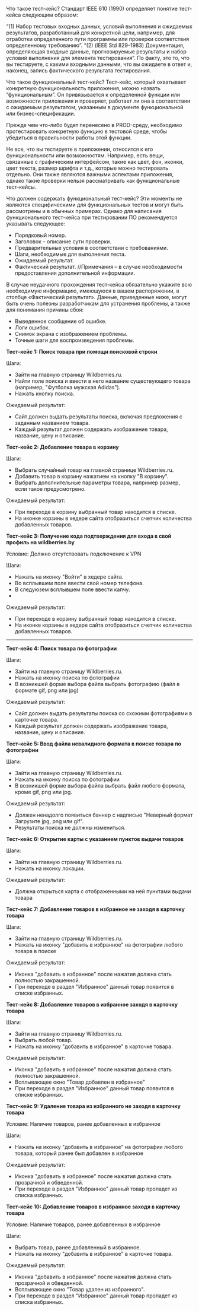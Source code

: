 Что такое тест-кейс?
Стандарт IEEE 610 (1990) определяет понятие тест-кейса следующим образом:

“(1) Набор тестовых входных данных, условий выполнения и ожидаемых результатов, разработанный для конкретной цели, например, для отработки определенного пути программы или проверки соответствия определенному требованию”.
“(2) (IEEE Std 829-1983) Документация, определяющая входные данные, прогнозируемые результаты и набор условий выполнения для элемента тестирования”.
По факту, это то, что вы тестируете, с какими входными данными, что вы ожидаете в ответ и, наконец, запись фактического результата тестирования.

Что такое функциональный тест-кейс?
Тест-кейс, который охватывает конкретную функциональность приложения, можно назвать “функциональным”. Он привязывается к определенной функции или возможности приложения и проверяет, работает ли она в соответствии с ожидаемым результатом, указанным в документе функциональной или бизнес-спецификации.

Прежде чем что-либо будет перенесено в PROD-среду, необходимо протестировать конкретную функцию в тестовой среде, чтобы убедиться в правильности работы этой функции.

Не все, что вы тестируете в приложении, относится к его функциональности или возможностям. Например, есть вещи, связанные с графическим интерфейсом, такие как цвет, фон, иконки, цвет текста, размер шрифта и т.д., которые можно тестировать отдельно. Они также являются важными аспектами приложения, однако такие проверки нельзя рассматривать как функциональные тест-кейсы.

Что должен содержать функциональный тест-кейс?
Эти моменты не являются специфическими для функциональных тестов и могут быть рассмотрены и в обычных примерах. Однако для написания функционального тест-кейса при тестировании ПО рекомендуется указывать следующее:

- Порядковый номер.
- Заголовок – описание сути проверки.
- Предварительные условия в соответствии с требованиями.
- Шаги, необходимые для выполнения теста.
- Ожидаемый результат.
- Фактический результат.
//Примечания – в случае необходимости предоставления дополнительной информации.

В случае неудачного прохождения тест-кейса обязательно укажите всю необходимую информацию, имеющуюся в вашем распоряжении, в столбце «Фактический результат». Данные, приведенные ниже, могут быть очень полезны разработчикам для устранения проблемы, а также для понимания причины сбоя:

- Выведенное сообщение об ошибке.
- Логи ошибок.
- Снимок экрана с изображением проблемы.
- Точные шаги для воспроизведения проблемы.



**Тест-кейс 1: Поиск товара при помощи поисковой строки**

Шаги:

- Зайти на главную страницу Wildberries.ru.
- Найти поле поиска и ввести в него название существующего товара (например, "Футболка мужская Adidas").
- Нажать кнопку поиска.

Ожидаемый результат:

- Сайт должен выдать результаты поиска, включая предложения с заданным названием товара.
- Каждый результат должен содержать изображение товара, название, цену и описание.

**Тест-кейс 2: Добавление товара в корзину**

Шаги:

- Выбрать случайный товар на главной странице Wildberries.ru.
- Добавить товар в корзину нажатием на кнопку "В корзину".
- Выбрать дополнительные параметры товара, например размер, если такое предусмотрено.

Ожидаемый результат:

- При переходе в корзину выбранный товар находится в списке.
- На иконке корзины в хедере сайта отобразиться счетчик количества добавленных товаров.

**Тест-кейс 3: Получение кода подтверждения для входа в свой профиль на wildberries.by**

Условие: Должно отсутствовать подключение к VPN

Шаги:

- Нажать на иконку "Войти" в хедере сайта.
- Во всплывшем поле ввести свой номер телефона.
- В следуюзем всплывшем поле ввести капчу.
- 
Ожидаемый результат:
- При переходе в корзину выбранный товар находится в списке.
- На иконке корзины в хедере сайта отобразиться счетчик количества добавленных товаров.

---------------------------------------------------------------------------------------------
  
**Тест-кейс 4: Поиск товара по фотографии**

Шаги:

- Зайти на главную страницу Wildberries.ru.
- Нажать на иконку поиска по фотографии
- В возникшей форме выбора файла выбрать фотографию (файл в формате gif, png или jpg)

Ожидаемый результат:

- Сайт должен выдать результаты поиска со схожими фотографиями в карточке товара.
- Каждый результат должен содержать изображение товара, название, цену и описание.

**Тест-кейс 5: Ввод файла невалидного формата в поиске товара по фотографии**

Шаги:

- Зайти на главную страницу Wildberries.ru.
- Нажать на иконку поиска по фотографии
- В возникшей форме выбора файла выбрать файл любого формата, кроме  gif, png или jpg.

Ожидаемый результат:

- Должен ненадолго появиться баннер с надписью "Неверный формат Загрузите jpg, png или gif".
- Результаты поиска не должны измениться.

**Тест-кейс 6: Открытие карты с указанием пунктов выдачи товаров**

Шаги:

- Зайти на главную страницу Wildberries.ru.
- Нажать на иконку локации.
  
Ожидаемый результат:

- Должна открыться карта с отображенными на ней пунктами выдачи товара


**Тест-кейс 7: Добавление товаров в избранное не заходя в карточку товара**

Шаги:

- Зайти на главную страницу Wildberries.ru.
- Нажать на иконку "добавить в избранное" на фотографии любого товара в поиске
  
Ожидаемый результат:

- Иконка "добавить в избранное" после нажатия должна стать полностью закрашенной.
- При переходе в раздел "Избранное" данный товар появится в списке избранных.


**Тест-кейс 8: Добавление товаров в избранное заходя в карточку товара**

Шаги:

- Зайти на главную страницу Wildberries.ru.
- Выбрать любой товар.
- Нажать на иконку "добавить в избранное" в карточке товара.
  
Ожидаемый результат:

- Иконка "добавить в избранное" после нажатия должна стать полностью закрашенной.
- Всплывающее окно "Товар добавлен в избранное"
- При переходе в раздел "Избранное" данный товар появится в списке избранных.

**Тест-кейс 9: Удаление товара из избранного не заходя в карточку товара**

Условие: Наличие товаров, ранее добавленных в избранное

Шаги:
- Нажать на иконку "добавить в избранное" на фотографии любого товара, который ранее был добавлен в избранное
  
Ожидаемый результат:
- Иконка "добавить в избранное" после нажатия должна стать прозрачной и обведенной.
- При переходе в раздел "Избранное" данный товар пропадет из списка избранных.


**Тест-кейс 10: Добавление товаров в избранное заходя в карточку товара**

Условие: Наличие товаров, ранее добавленных в избранное

Шаги:
- Выбрать товар, ранее добавленный в избранное.
- Нажать на иконку "добавить в избранное" в карточке товара.
  
Ожидаемый результат:

- Иконка "добавить в избранное" после нажатия должна стать прозрачной и обведенной.
- Всплывающее окно "Товар удален из избранного".
- При переходе в раздел "Избранное" данный товар пропадет из списка избранных.




